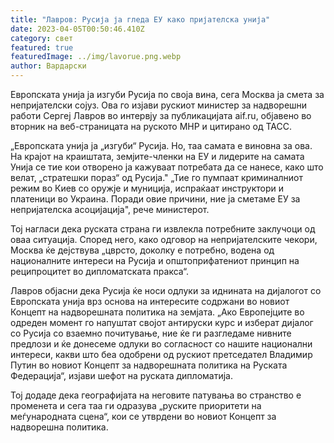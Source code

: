 ```yaml
---
title: "Лавров: Русија ја гледа ЕУ како пријателска унија"
date: 2023-04-05T00:50:46.410Z
category: свет
featured: true
featuredImage: ../img/lavorue.png.webp
author: Вардарски
---
```


Европската унија ја изгуби Русија по своја вина, сега Москва ја смета за непријателски сојуз. Ова го изјави рускиот министер за надворешни работи Сергеј Лавров во интервју за публикацијата aif.ru, објавено во вторник на веб-страницата на руското МНР и цитирано од ТАСС.

„Европската унија ја „изгуби“ Русија. Но, таа самата е виновна за ова. На крајот на краиштата, земјите-членки на ЕУ и лидерите на самата Унија се тие кои отворено ја кажуваат потребата да се нанесе, како што велат, „стратешки пораз“ од Русија." „Тие го пумпаат криминалниот режим во Киев со оружје и муниција, испраќаат инструктори и платеници во Украина. Поради овие причини, ние ја сметаме ЕУ за непријателска асоцијација", рече министерот.

Тој нагласи дека руската страна ги извлекла потребните заклучоци од оваа ситуација. Според него, како одговор на непријателските чекори, Москва ќе дејствува „цврсто, доколку е потребно, водена од националните интереси на Русија и општоприфатениот принцип на реципроцитет во дипломатската пракса“.

Лавров објасни дека Русија ќе носи одлуки за иднината на дијалогот со Европската унија врз основа на интересите содржани во новиот Концепт на надворешната политика на земјата. „Ако Европејците во одреден момент го напуштат својот антируски курс и изберат дијалог со Русија со взаемно почитување, ние ќе ги разгледаме нивните предлози и ќе донесеме одлуки во согласност со нашите национални интереси, какви што беа одобрени од рускиот претседател Владимир Путин во новиот Концепт за надворешната политика на Руската Федерација“, изјави шефот на руската дипломатија.

Тој додаде дека географијата на неговите патувања во странство е променета и сега таа ги одразува „руските приоритети на меѓународната сцена“, кои се утврдени во новиот Концепт за надворешна политика.
